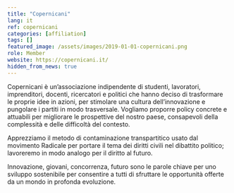```yaml
---
title: "Copernicani"
lang: it
ref: copernicani
categories: [affiliation]
tags: []
featured_image: /assets/images/2019-01-01-copernicani.png
role: Member
website: https://copernicani.it/
hidden_from_news: true
---
```


Copernicani è un’associazione indipendente di studenti, lavoratori, imprenditori, docenti, ricercatori e politici che hanno deciso di trasformare le proprie idee in azioni, per stimolare una cultura dell’innovazione e pungolare i partiti in modo trasversale. Vogliamo proporre policy concrete e attuabili per migliorare le prospettive del nostro paese, consapevoli della complessità e delle difficoltà del contesto.

Apprezziamo il metodo di contaminazione transpartitico usato dal movimento Radicale per portare il tema dei diritti civili nel dibattito politico; lavoreremo in modo analogo per il diritto al futuro.

Innovazione, giovani, concorrenza, futuro sono le parole chiave per uno sviluppo sostenibile per consentire a tutti di sfruttare le opportunità offerte da un mondo in profonda evoluzione.
